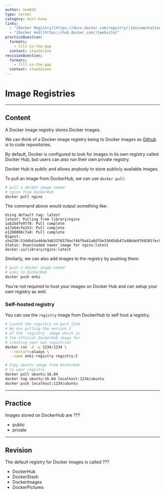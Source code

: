 ```yaml
---
author: nem035
type: normal
category: must-know
links:
  - "[Docker Registry](https://docs.docker.com/registry/){documentation}"
  - "[Docker Hub](https://hub.docker.com/){website}"
practiceQuestion:
  formats:
    - fill-in-the-gap
  context: standalone
revisionQuestion:
  formats:
    - fill-in-the-gap
  context: standalone
---
```


# Image Registries

---

## Content

A Docker image registry stores Docker images.

We can think of a Docker image registry being to Docker images as [Github](https://github.com) is to code repositories.

By default, Docker is configured to look for images in its own registry called Docker Hub, but users can also run their own private registry.

Docker Hub is public and allows anybody to store publicly available images.

To pull an image from DockerHub, we can use `docker pull`:

```bash
# pull a docker image named
# nginx from DockerHub
docker pull nginx
```

The command above would output something like:

```plain-text
Using default tag: latest
latest: Pulling from library/nginx
1ab2bdfe9778: Pull complete
a17e64cfe253: Pull complete
e1288088c7a8: Pull complete
Digest: sha256:53ddb41e46de3d63376579acf46f9a41a8d7de33645db47a486de9769201fec9
Status: Downloaded newer image for nginx:latest
docker.io/library/nginx:latest
```

Similarly, we can also add images to the registry by pushing them:

```bash
# push a docker image named
# enki to DockerHub
docker push enki
```

You're not required to host your images on Docker Hub and can setup your own registry as well.

### Self-hosted registry

You can use the `registry` image from DockerHub to self host a registry.

```bash
# Launch the registry on port 1234
# We are pulling the version 2
# of the `registry` image which is
# the official DockerHub image for
# creating your own registries
docker run -d -p 1234:1234 \
  --restart=always \
  --name enki-registry registry:2

# Copy ubuntu image from DockerHub
# to your registry
docker pull ubuntu:16.04
docker tag ubuntu:16.04 localhost:1234/ubuntu
docker push localhost:1234/ubuntu
```

---

## Practice

Images stored on DockerHub are ???

- public
- private

---

## Revision

The default registry for Docker images is called ???

- DockerHub
- DockerStash
- DockerImages
- DockerPictures
